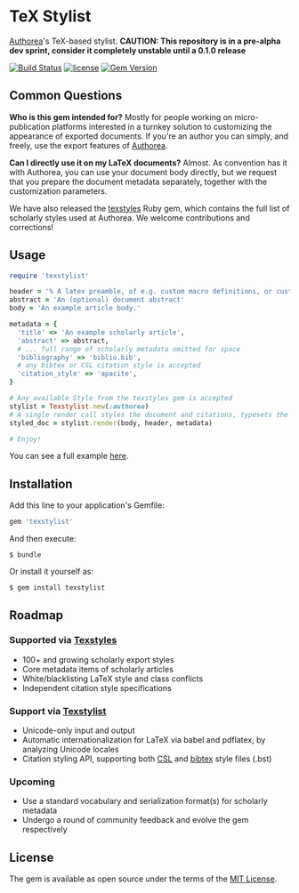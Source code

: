 # TeX Stylist

[Authorea](http://www.authorea.com)'s TeX-based stylist. 
**CAUTION: This repository is in a pre-alpha dev sprint, consider it completely unstable until a 0.1.0 release**

[![Build Status](https://secure.travis-ci.org/Authorea/texstylist.png?branch=master)](https://travis-ci.org/Authorea/texstylist)
[![license](http://img.shields.io/badge/license-MIT-blue.svg)](https://raw.githubusercontent.com/authorea/texstylist/master/LICENSE)
[![Gem Version](https://badge.fury.io/rb/texstylist.svg)](https://badge.fury.io/rb/texstylist) 

## Common Questions

**Who is this gem intended for?** Mostly for people working on micro-publication platforms interested in a turnkey solution to customizing the appearance of exported documents. If you're an author you can simply, and freely, use the export features of [Authorea](https://www.authorea.com).

**Can I directly use it on my LaTeX documents?** Almost. As convention has it with Authorea, you can use your document body directly, but we request that you prepare the document metadata separately, together with the customization parameters.

We have also released the [texstyles](https://github.com/Authorea/texstyles) Ruby gem, which contains the full list of scholarly styles used at Authorea. We welcome contributions and corrections!


## Usage

```ruby
require 'texstylist'

header = '% A latex preamble, of e.g. custom macro definitions, or custom overrides for the desired style'
abstract = 'An (optional) document abstract'
body = 'An example article body.'

metadata = {
  'title' => 'An example scholarly article',
  'abstract' => abstract,
  # ... full range of scholarly metadata omitted for space
  'bibliography' => 'biblio.bib',
  # any bibtex or CSL citation style is accepted
  'citation_style' => 'apacite',
}

# Any available Style from the texstyles gem is accepted
stylist = Texstylist.new(:authorea)
# A single render call styles the document and citations, typesets the metadata, and handles internationalization
styled_doc = stylist.render(body, header, metadata)

# Enjoy!
```

You can see a full example [here](https://github.com/Authorea/texstylist/blob/master/example/example_stylize.rb).

## Installation

Add this line to your application's Gemfile:

```ruby
gem 'texstylist'
```

And then execute:

    $ bundle

Or install it yourself as:

    $ gem install texstylist

## Roadmap

### Supported via [Texstyles](https://github.com/Authorea/texstyles)
 * 100+ and growing scholarly export styles
 * Core metadata items of scholarly articles
 * White/blacklisting LaTeX style and class conflicts
 * Independent citation style specifications

### Support via [Texstylist](https://github.com/Authorea/texstylist)
 * Unicode-only input and output
 * Automatic internationalization for LaTeX via babel and pdflatex, by analyzing Unicode locales
 * Citation styling API, supporting both [CSL](http://citationstyles.org/) and [bibtex](http://www.bibtex.org/) style files (.bst)

### Upcoming
 * Use a standard vocabulary and serialization format(s) for scholarly metadata
 * Undergo a round of community feedback and evolve the gem respectively

## License

The gem is available as open source under the terms of the [MIT License](http://opensource.org/licenses/MIT).
